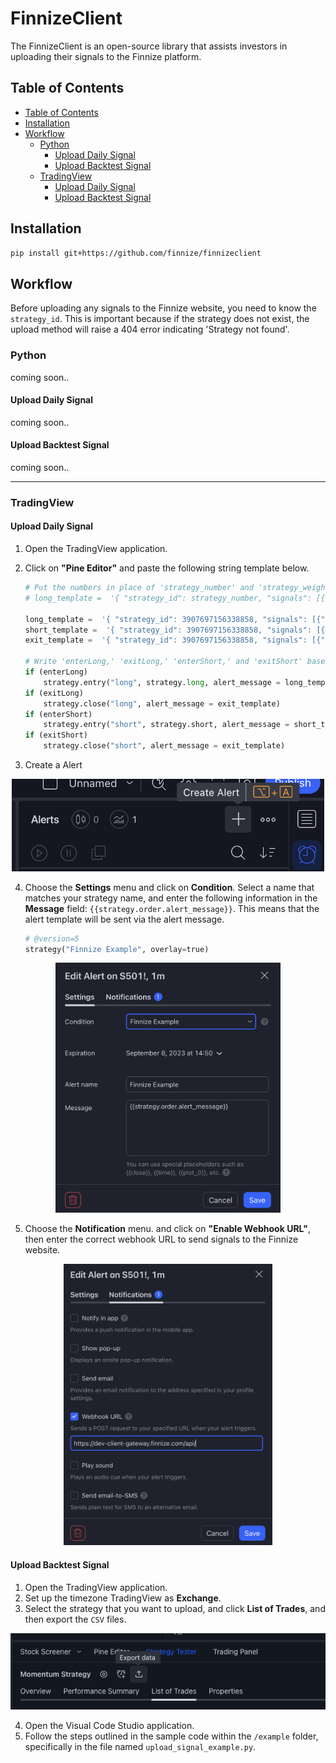 <h1>FinnizeClient</h1>

The FinnizeClient is an open-source library that assists investors in uploading their signals to the Finnize platform.

## Table of Contents

- [Table of Contents](#table-of-contents)
- [Installation](#installation)
- [Workflow](#workflow)
  - [Python](#python)
    - [Upload Daily Signal](#upload-daily-signal)
    - [Upload Backtest Signal](#upload-backtest-signal)
  - [TradingView](#tradingview)
    - [Upload Daily Signal](#upload-daily-signal-1)
    - [Upload Backtest Signal](#upload-backtest-signal-1)

## Installation

```bash
pip install git+https://github.com/finnize/finnizeclient
```

## Workflow
Before uploading any signals to the Finnize website, you need to know the `strategy_id`. This is important because if the strategy does not exist, the upload method will raise a 404 error indicating 'Strategy not found'.
### Python

coming soon..

#### Upload Daily Signal

coming soon..

#### Upload Backtest Signal

coming soon..

---
### TradingView
#### Upload Daily Signal

1. Open the TradingView application.
2. Click on **"Pine Editor"** and paste the following string template below.

   ```python
   # Put the numbers in place of 'strategy_number' and 'strategy_weight' in the example below.
   # long_template =  '{ "strategy_id": strategy_number, "signals": [{"signal_at": "{{timenow}}", "signal": {"S50": strategy_weight}}]}'

   long_template =  '{ "strategy_id": 3907697156338858, "signals": [{"signal_at": "{{timenow}}", "signal": {"S50": 1}}]}'
   short_template =  '{ "strategy_id": 3907697156338858, "signals": [{"signal_at": "{{timenow}}", "signal": {"S50": 0}}]}'
   exit_template =  '{ "strategy_id": 3907697156338858, "signals": [{"signal_at": "{{timenow}}", "signal": {"S50": -1}}]}'

   # Write 'enterLong,' 'exitLong,' 'enterShort,' and 'exitShort' based on your strategy's conditions..
   if (enterLong)
       strategy.entry("long", strategy.long, alert_message = long_template)
   if (exitLong)
       strategy.close("long", alert_message = exit_template)
   if (enterShort)
       strategy.entry("short", strategy.short, alert_message = short_template)
   if (exitShort)
       strategy.close("short", alert_message = exit_template)

   ```

3. Create a Alert
<div align="center">
    <img src="./example/images/turtorial_02.png" width=500>
</div>

4. Choose the **Settings** menu and click on **Condition**. Select a name that matches your strategy name, and enter the following information in the **Message** field: `{{strategy.order.alert_message}}`. This means that the alert template will be sent via the alert message.



   ```python
   # @version=5
   strategy("Finnize Example", overlay=true)
   ```

<div align="center">
    <img src="./example/images/turtorial_03.png" height=400>
</div>

5. Choose the **Notification** menu. and click on **"Enable Webhook URL"**, then enter the correct webhook URL to send signals to the Finnize website.
<div align="center">
    <img src="./example/images/turtorial_04.png" height=450>
</div>

#### Upload Backtest Signal

1. Open the TradingView application.
2. Set up the timezone TradingView as **Exchange**.
3. Select the strategy that you want to upload, and click **List of Trades**, and then export the `CSV` files.

<div align="center">
    <img src="./example/images/turtorial_01.png">
</div>

4. Open the Visual Code Studio application.
2. Follow the steps outlined in the sample code within the `/example` folder, specifically in the file named `upload_signal_example.py`.
